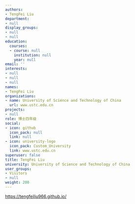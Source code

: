 ```yaml
---
authors:
- TengFei Liu
department:
- null
display_groups:
- null
- null
education:
  courses:
  - course: null
    institution: null
    year: null
email: ''
interests:
- null
- null
- null
names:
- TengFei Liu
organizations:
- name: University of Science and Technology of China
  url: www.ustc.edu.cn
projects:
- null
role: 博士四年级
social:
- icon: github
  icon_pack: null
  link: null
- icon: university-logo
  icon_pack: Custom_University
  link: www.ustc.edu.cn
superuser: false
title: TengFei Liu
university: University of Science and Technology of China
user_groups:
- Visitors
- null
weight: 200
---
```


https://tengfeiliu966.github.io/
